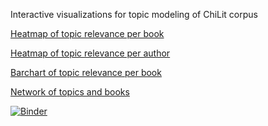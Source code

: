 Interactive visualizations for topic modeling of ChiLit corpus

[Heatmap of topic relevance per book](https://chilit-book-heatmap.onrender.com)

[Heatmap of topic relevance per author](https://chilit-author-heatmap.onrender.com)

[Barchart of topic relevance per book](https://chilit-topic-barchart.onrender.com)

[Network of topics and books](https://chilit-topic-barchart.onrender.com)


[![Binder](https://mybinder.org/badge_logo.svg)](https://mybinder.org/v2/gh/tonazzog/ChiLit_Topic_Visual/HEAD)


